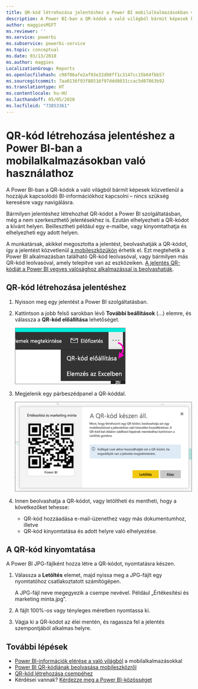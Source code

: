 ```yaml
---
title: QR-kód létrehozása jelentéshez a Power BI mobilalkalmazásokban való használathoz
description: A Power BI-ban a QR-kódok a való világból bármit képesek közvetlenül a hozzájuk kapcsolódó BI-információkhoz kapcsolni, így nincs szükség keresésre.
author: maggiesMSFT
ms.reviewer: ''
ms.service: powerbi
ms.subservice: powerbi-service
ms.topic: conceptual
ms.date: 03/13/2018
ms.author: maggies
LocalizationGroup: Reports
ms.openlocfilehash: c98f06afe2af93e32d98ff1c3147cc15b64fbb57
ms.sourcegitcommit: 7aa0136f93f88516f97ddd8031ccac5d07863b92
ms.translationtype: HT
ms.contentlocale: hu-HU
ms.lasthandoff: 05/05/2020
ms.locfileid: "73853361"
---
```

# <a name="create-a-qr-code-for-a-report-in-power-bi-to-use-in-the-mobile-apps"></a>QR-kód létrehozása jelentéshez a Power BI-ban a mobilalkalmazásokban való használathoz
A Power BI-ban a QR-kódok a való világból bármit képesek közvetlenül a hozzájuk kapcsolódó BI-információkhoz kapcsolni – nincs szükség keresésre vagy navigálásra.

Bármilyen jelentéshez létrehozhat QR-kódot a Power BI szolgáltatásban, még a nem szerkeszthető jelentésekhez is. Ezután elhelyezheti a QR-kódot a kívánt helyen. Beillesztheti például egy e-mailbe, vagy kinyomtathatja és elhelyezheti egy adott helyen. 

A munkatársak, akikkel megosztotta a jelentést, beolvashatják a QR-kódot, így a jelentést közvetlenül [a mobileszközükön](consumer/mobile/mobile-apps-qr-code.md) érhetik el. Ezt megtehetik a Power BI alkalmazásban található QR-kód leolvasóval, vagy bármilyen más QR-kód leolvasóval, amely telepítve van az eszközeiken. [A jelentés QR-kódját a Power BI vegyes valósághoz alkalmazással is beolvashatják](consumer/mobile/mobile-mixed-reality-app.md#scan-a-report-qr-code-in-holographic-view).

## <a name="create-a-qr-code-for-a-report"></a>QR-kód létrehozása jelentéshez
1. Nyisson meg egy jelentést a Power BI szolgáltatásban.
2. Kattintson a jobb felső sarokban lévő **További beállítások** (...) elemre, és válassza a **QR-kód előállítása** lehetőséget. 
   
    ![](media/service-create-qr-code-for-report/power-bi-create-qr-code-report.png)
3. Megjelenik egy párbeszédpanel a QR-kóddal. 
   
    ![](media/service-create-qr-code-for-report/powerbi_report_qrcode.png)
4. Innen beolvashatja a QR-kódot, vagy letöltheti és mentheti, hogy a következőket tehesse: 
   
   * QR-kód hozzáadása e-mail-üzenethez vagy más dokumentumhoz, illetve 
   * QR-kód kinyomtatása és adott helyre való elhelyezése. 

## <a name="print-the-qr-code"></a>A QR-kód kinyomtatása
A Power BI JPG-fájlként hozza létre a QR-kódot, nyomtatásra készen. 

1. Válassza a **Letöltés** elemet, majd nyissa meg a JPG-fájlt egy nyomtatóhoz csatlakoztatott számítógépen.  
   
   A JPG-fájl neve megegyezik a csempe nevével. Például „Értékesítési és marketing minta.jpg”.
   
1. A fájlt 100%-os vagy tényleges méretben nyomtassa ki.  
2. Vágja ki a QR-kódot az élei mentén, és ragassza fel a jelentés szempontjából alkalmas helyre. 

## <a name="next-steps"></a>További lépések
* [Power BI-információk elérése a való világból](consumer/mobile/mobile-apps-data-in-real-world-context.md) a mobilalkalmazásokkal
* [Power BI QR-kódjának beolvasása mobileszközről](consumer/mobile/mobile-apps-qr-code.md)
* [QR-kód létrehozása csempéhez](service-create-qr-code-for-tile.md)
* Kérdései vannak? [Kérdezze meg a Power BI-közösséget](https://community.powerbi.com/)


